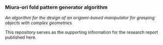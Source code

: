 ### Miura-ori fold pattern generator algorithm
_An algorithm for the design of an origami-based manipulator for grasping objects with complex geometries_

This repository serves as the supporting information for the research report published here.


